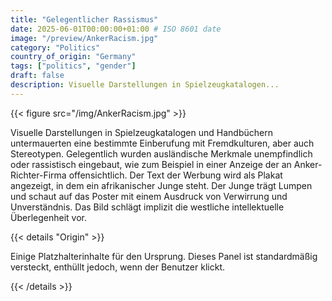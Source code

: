 ```yaml
---
title: "Gelegentlicher Rassismus"
date: 2025-06-01T00:00:00+01:00 # ISO 8601 date
image: "/preview/AnkerRacism.jpg"
category: "Politics"
country_of_origin: "Germany"
tags: ["politics", "gender"]
draft: false
description: Visuelle Darstellungen in Spielzeugkatalogen...
---
```




{{< figure src="/img/AnkerRacism.jpg" >}}

Visuelle Darstellungen in Spielzeugkatalogen und Handbüchern untermauerten eine bestimmte Einberufung mit Fremdkulturen, aber auch Stereotypen. Gelegentlich wurden ausländische Merkmale unempfindlich oder rassistisch eingebaut, wie zum Beispiel in einer Anzeige der an Anker-Richter-Firma offensichtlich. Der Text der Werbung wird als Plakat angezeigt, in dem ein afrikanischer Junge steht. Der Junge trägt Lumpen und schaut auf das Poster mit einem Ausdruck von Verwirrung und Unverständnis. Das Bild schlägt implizit die westliche intellektuelle Überlegenheit vor.

{{< details "Origin" >}}

Einige Platzhalterinhalte für den Ursprung. Dieses Panel ist standardmäßig versteckt, enthüllt jedoch, wenn der Benutzer klickt.

{{< /details >}}

